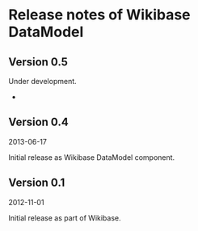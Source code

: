 Release notes of Wikibase DataModel
====================================

Version 0.5
-----------

Under development.

* 

Version 0.4
-----------

2013-06-17

Initial release as Wikibase DataModel component.

Version 0.1
-----------

2012-11-01

Initial release as part of Wikibase.